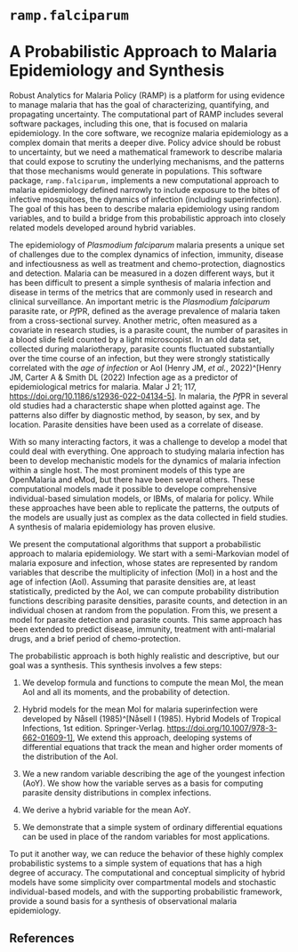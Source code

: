 # `ramp.falciparum` <br><br> A Probabilistic Approach to Malaria Epidemiology and Synthesis

Robust Analytics for Malaria Policy (RAMP) is a platform for using evidence to manage malaria that has the goal of characterizing, quantifying, and propagating uncertainty. The computational part of RAMP includes several software packages, including this one, that is focused on malaria epidemiology. In the core software, we recognize malaria epidemiology as a complex domain that merits a deeper dive.
Policy advice should be robust to uncertainty, but we need a mathematical framework to describe malaria that could expose to scrutiny the underlying mechanisms, and the patterns that those mechanisms would generate in populations.
This software package, `ramp.falciparum,` implements a new computational approach to malaria epidemiology defined narrowly to include exposure to the bites of infective mosquitoes, the dynamics of infection (including superinfection). The goal of this has been to describe malaria epidemiology using random variables, and to build a bridge from this probabilistic approach into closely related models developed around hybrid variables. 

The epidemiology of *Plasmodium falciparum* malaria presents a unique set of challenges due to the complex dynamics of infection, immunity, disease and infectiousness as well as treatment and chemo-protection, diagnostics and detection. Malaria can be measured in a dozen different ways, but it has been difficult to present a simple synthesis of malaria infection and disease in terms of the metrics that are commonly used in research and clinical surveillance. An important metric is the *Plasmodium falciparum* parasite rate, or *Pf*PR, defined as the average prevalence of malaria taken from a cross-sectional survey. Another metric, often measured as a covariate in research studies, is a parasite count, the number of parasites in a blood slide field counted by a light microscopist. In an old data set, collected during malariotherapy, parasite counts fluctuated substantially over the time course of an infection, but they were strongly statistically correlated with the *age of infection* or AoI (Henry JM, *et al.*, 2022)^[Henry JM, Carter A & Smith DL (2022) Infection age as a predictor of epidemiological metrics for malaria. Malar J 21; 117, https://doi.org/10.1186/s12936-022-04134-5]. In malaria, the *Pf*PR in several old studies had a characterstic shape when plotted against age. The patterns also differ by diagnostic method, by season, by sex, and by location. Parasite densities have been used as a correlate of disease.   


With so many interacting factors, it was a challenge to develop a model that could deal with everything. One approach to studying malaria infection has been to develop mechanistic models for the dynamics of malaria infection within a single host. The most prominent models of this type are OpenMalaria and eMod, but there have been several others. These computational models made it possible to develope comprehensive individual-based simulation models, or IBMs, of malaria for policy. While these approaches have been able to replicate the patterns, the outputs of the models are usually just as complex as the data collected in field studies. A synthesis of malaria epidemiology has proven elusive. 

We present the computational algorithms that support a probabilistic approach to malaria epidemiology.  We start with a semi-Markovian model of malaria exposure and infection, whose states are represented by random variables that describe the multiplicity of infection (MoI) in a host and the age of infection (AoI). Assuming that parasite densities are, at least statistically, predicted by the AoI, we can compute probability distribution functions describing parasite densities, parasite counts, and detection in an individual chosen at random from the population. From this, we present a model for parasite detection and parasite counts. This same approach has been extended to predict disease, immunity, treatment with anti-malarial drugs, and a brief period of chemo-protection. 

The probabilistic approach is both highly realistic and descriptive, but our goal was a synthesis. This synthesis involves a few steps:

1. We develop formula and functions to compute the mean MoI, the mean AoI and all its moments, and the probability of detection. 

2. Hybrid models for the mean MoI for malaria superinfection were developed by Nåsell (1985)^[Nåsell I (1985). Hybrid Models of Tropical Infections, 1st edition. Springer-Verlag. https://doi.org/10.1007/978-3-662-01609-1], We extend this approach, deeloping systems of differential equations that track the mean and higher order moments of the distribution of the AoI. 

3. We a new random variable describing the age of the youngest infection (AoY). We show how the variable serves as a basis for computing parasite density distributions in complex infections. 

4. We derive a hybrid variable for the mean AoY. 

5. We demonstrate that a simple system of ordinary differential equations can be used in place of the random variables for most applications. 

To put it another way, we can reduce the behavior of these highly complex probabilistic systems to a simple system of equations that has a high degree of accuracy. The computational and conceptual simplicity of hybrid models have some simplicity over compartmental models and stochastic individual-based models, and with the supporting probabilistic framework, provide a sound basis for a synthesis of observational malaria epidemiology. 




## References


